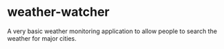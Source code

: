# weather-watcher
A very basic weather monitoring application to allow people to search the weather for major cities.
